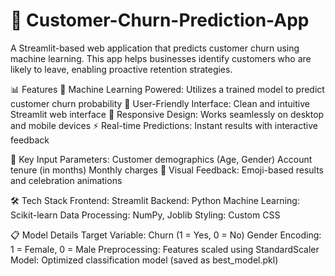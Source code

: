 # 🎯 Customer-Churn-Prediction-App
A Streamlit-based web application that predicts customer churn using machine learning. This app helps businesses identify customers who are likely to leave, enabling proactive retention strategies.

📊 Features
🤖 Machine Learning Powered: Utilizes a trained model to predict customer churn probability
🎨 User-Friendly Interface: Clean and intuitive Streamlit web interface
📱 Responsive Design: Works seamlessly on desktop and mobile devices
⚡ Real-time Predictions: Instant results with interactive feedback

🎯 Key Input Parameters:
Customer demographics (Age, Gender)
Account tenure (in months)
Monthly charges
🎉 Visual Feedback: Emoji-based results and celebration animations

🛠️ Tech Stack
Frontend: Streamlit
Backend: Python
Machine Learning: Scikit-learn
Data Processing: NumPy, Joblib
Styling: Custom CSS

📋 Model Details
Target Variable: Churn (1 = Yes, 0 = No)
Gender Encoding: 1 = Female, 0 = Male
Preprocessing: Features scaled using StandardScaler
Model: Optimized classification model (saved as best_model.pkl)
